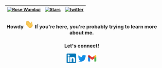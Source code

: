 <div align="center">

| [![Rose Wambui](https://img.shields.io/badge/RM-Rose%20Mwangi-blue)](#) | [![Stars](https://img.shields.io/github/stars/codemuse-ke?label=Profile%20Stars&logo=Profile%20stars&logoColor=b)](#) | [![twitter](https://img.shields.io/twitter/follow/codemuse_ke?label=followers&logo=twitter&color=%23007ec6&style=plastic)](https://twitter.com/codemuse_ke) | 
--| --| --|

</div>

<h3 align="center"> Howdy <img src="img/hello.gif" width="29"> If you're here, you’re probably trying to learn more about me.</h3>
<div align="center">
<h3> Let's connect!</h3>
  <a target="_blank" href="https://www.linkedin.com/in/rose-mwangi-8a86b3131/"><img align="center"      src="img/linkedin.svg" alt="Rose | LinkedIn" width="31px"/></a>
  <a target="_blank" href="https://twitter.com/@codemuse_"><img align="center" src="img/twitter.svg" alt="Rose | Twitter" width="31px"/></a>
  <a target="_blank" href="mailto:codemuseio@gmail.com:"><img align="center" src="img/icons8-gmail.svg" alt="Rose | Mail" width="31px"/></a>
</div>

<div>
<!-- <h2 align="left" padding-left="45px" >Work in progress 🔭 </h2>

* I'm currently learning Everything!😊
* An open-source enthusiast!🔣
* Ask me about anything(I am happy to help) 💬 -->

<!-- <h2 align="left">Stats 📈 </h2>
<p align="left">
<img width="380px" align="left" src="https://github-readme-streak-stats.herokuapp.com/?user=codemuse-io&show_icons=true&hide_border=true&&count_private=true&include_all_commits=true&theme=dark&stroke=0000&background=0D1117" />
</p>
</div> -->
